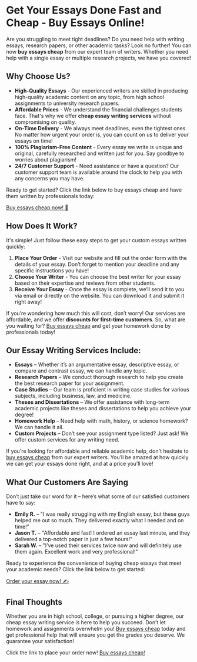 # Get Your Essays Done Fast and Cheap - Buy Essays Online!

Are you struggling to meet tight deadlines? Do you need help with writing essays, research papers, or other academic tasks? Look no further! You can now **buy essays cheap** from our expert team of writers. Whether you need help with a single essay or multiple research projects, we have you covered!

## Why Choose Us?

- **High-Quality Essays** - Our experienced writers are skilled in producing high-quality academic content on any topic, from high school assignments to university research papers.
- **Affordable Prices** - We understand the financial challenges students face. That's why we offer **cheap essay writing services** without compromising on quality.
- **On-Time Delivery** - We always meet deadlines, even the tightest ones. No matter how urgent your order is, you can count on us to deliver your essays on time!
- **100% Plagiarism-Free Content** - Every essay we write is unique and original, carefully researched and written just for you. Say goodbye to worries about plagiarism!
- **24/7 Customer Support** - Need assistance or have a question? Our customer support team is available around the clock to help you with any concerns you may have.

Ready to get started? Click the link below to buy essays cheap and have them written by professionals today:

[Buy essays cheap now! 🚀](https://tinyurl.com/topessay?keyword=buy+essays+cheap)

## How Does It Work?

It's simple! Just follow these easy steps to get your custom essays written quickly:

1. **Place Your Order** - Visit our website and fill out the order form with the details of your essay. Don’t forget to mention your deadline and any specific instructions you have!
2. **Choose Your Writer** - You can choose the best writer for your essay based on their expertise and reviews from other students.
3. **Receive Your Essay** - Once the essay is complete, we’ll send it to you via email or directly on the website. You can download it and submit it right away!

If you’re wondering how much this will cost, don’t worry! Our services are affordable, and we offer **discounts for first-time customers**. So, what are you waiting for? [Buy essays cheap](https://tinyurl.com/topessay?keyword=buy+essays+cheap) and get your homework done by professionals today!

## Our Essay Writing Services Include:

- **Essays** – Whether it’s an argumentative essay, descriptive essay, or compare and contrast essay, we can handle any topic.
- **Research Papers** – We conduct thorough research to help you create the best research paper for your assignment.
- **Case Studies** – Our team is proficient in writing case studies for various subjects, including business, law, and medicine.
- **Theses and Dissertations** – We offer assistance with long-term academic projects like theses and dissertations to help you achieve your degree!
- **Homework Help** – Need help with math, history, or science homework? We can handle it all.
- **Custom Projects** – Don’t see your assignment type listed? Just ask! We offer custom services for any writing need.

If you're looking for affordable and reliable academic help, don't hesitate to [buy essays cheap](https://tinyurl.com/topessay?keyword=buy+essays+cheap) from our expert writers. You’ll be amazed at how quickly we can get your essays done right, and at a price you’ll love!

## What Our Customers Are Saying

Don’t just take our word for it – here’s what some of our satisfied customers have to say:

- **Emily R.** – "I was really struggling with my English essay, but these guys helped me out so much. They delivered exactly what I needed and on time!"
- **Jason T.** – "Affordable and fast! I ordered an essay last minute, and they delivered a top-notch paper in just a few hours!"
- **Sarah W.** – "I’ve used their services twice now and will definitely use them again. Excellent work and very professional!"

Ready to experience the convenience of buying cheap essays that meet your academic needs? Click the link below to get started:

[Order your essay now! ✍️](https://tinyurl.com/topessay?keyword=buy+essays+cheap)

## Final Thoughts

Whether you are in high school, college, or pursuing a higher degree, our cheap essay writing service is here to help you succeed. Don’t let homework and assignments overwhelm you! [Buy essays cheap](https://tinyurl.com/topessay?keyword=buy+essays+cheap) today and get professional help that will ensure you get the grades you deserve. We guarantee your satisfaction!

Click the link to place your order now! [Buy essays cheap!](https://tinyurl.com/topessay?keyword=buy+essays+cheap)
